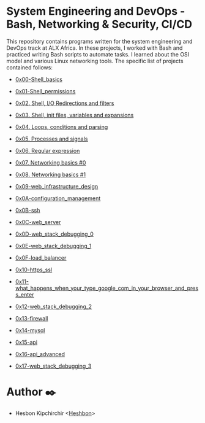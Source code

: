 # System Engineering and DevOps - Bash, Networking & Security, CI/CD

This repository contains programs written for the system engineering and DevOps track at ALX Africa. In these projects, I worked with Bash and practiced writing Bash scripts to automate tasks. I learned about the OSI model and various Linux networking tools. The specific list of projects contained follows:

  + <u>[0x00-Shell_basics](https://github.com/Heshbon/alx-system_engineering-devops/tree/master/0x00-shell_basics)</u>

  + <u>[0x01-Shell_permissions](https://github.com/Heshbon/alx-system_engineering-devops/tree/master/0x01-shell_permissions)</u>

  + <u>[0x02. Shell, I/O Redirections and filters](https://github.com/Heshbon/alx-system_engineering-devops/tree/master/0x02-shell_redirections)</u>

  + <u>[0x03. Shell, init files, variables and expansions](https://github.com/Heshbon/alx-system_engineering-devops/tree/master/0x03-shell_variables_expansions)</u>

  + <u>[0x04. Loops, conditions and parsing](https://github.com/Heshbon/alx-system_engineering-devops/tree/master/0x04-loops_conditions_and_parsing)</u>

  + <u>[0x05. Processes and signals](https://github.com/Heshbon/alx-system_engineering-devops/tree/master/0x05-processes_and_signals)</u>

  + <u>[0x06. Regular expression](https://github.com/Heshbon/alx-system_engineering-devops/tree/master/0x06-regular_expressions)</u>

  + <u>[0x07. Networking basics #0](https://github.com/Heshbon/alx-system_engineering-devops/tree/master/0x07-networking_basics)</u>

  + <u>[0x08. Networking basics #1](https://github.com/Heshbon/alx-system_engineering-devops/tree/master/0x08-networking_basics_2)</u>

  + <u>[0x09-web_infrastructure_design](https://github.com/Heshbon/alx-system_engineering-devops/tree/master/0x09-web_infrastructure_design)</u>

  + <u>[0x0A-configuration_management](https://github.com/Heshbon/alx-system_engineering-devops/tree/master/0x0A-configuration_management)</u>

  + <u>[0x0B-ssh](https://github.com/Heshbon/alx-system_engineering-devops/tree/master/0x0B-ssh)</u>

  + <u>[0x0C-web_server](https://github.com/Heshbon/alx-system_engineering-devops/tree/master/0x0C-web_server)</u>

  + <u>[0x0D-web_stack_debugging_0](https://github.com/Heshbon/alx-system_engineering-devops/tree/master/0x0D-web_stack_debugging_0)</u>

  + <u>[0x0E-web_stack_debugging_1](https://github.com/Heshbon/alx-system_engineering-devops/tree/master/0x0E-web_stack_debugging_1)</u>

  + <u>[0x0F-load_balancer](https://github.com/Heshbon/alx-system_engineering-devops/tree/master/0x0F-load_balancer)</u>

  + <u>[0x10-https_ssl](https://github.com/Heshbon/alx-system_engineering-devops/tree/master/0x10-https_ssl)</u>

  + <u>[0x11-what_happens_when_your_type_google_com_in_your_browser_and_press_enter](https://github.com/Heshbon/alx-system_engineering-devops/tree/master/0x11-what_happens_when_your_type_google_com_in_your_browser_and_press_enter)</u>

  + <U>[0x12-web_stack_debugging_2](https://github.com/Heshbon/alx-system_engineering-devops/tree/master/0x12-web_stack_debugging_2)</u>

  + <u>[0x13-firewall](https://github.com/Heshbon/alx-system_engineering-devops/tree/master/0x13-firewall)</u>

  + <u>[0x14-mysql](https://github.com/Heshbon/alx-system_engineering-devops/tree/master/0x14-mysql)</u>

  + <u>[0x15-api](https://github.com/Heshbon/alx-system_engineering-devops/tree/master/0x15-api)</u>

  + <u>[0x16-api_advanced](https://github.com/Heshbon/alx-system_engineering-devops/tree/master/0x16-api_advanced)</u>

  + <u>[0x17-web_stack_debugging_3](https://github.com/Heshbon/alx-system_engineering-devops/tree/master/0x17-web_stack_debugging_3)</u>


# Author ✒️

  + Hesbon Kipchirchir <[Heshbon](https://github.com/Heshbon)>
